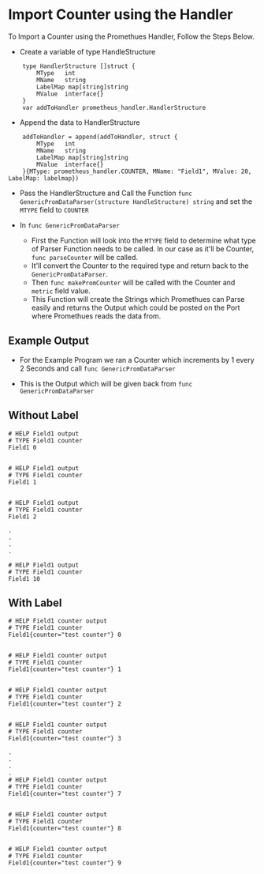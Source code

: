 
# Import Counter using the Handler

To Import a Counter using the Promethues Handler, Follow the Steps Below.

- Create a variable of type HandleStructure
```
	type HandlerStructure []struct {
		MType   int
		MName   string
		LabelMap map[string]string
		MValue  interface{}
	}
	var addToHandler prometheus_handler.HandlerStructure
 ```

- Append the data to HandlerStructure
```
	addToHandler = append(addToHandler, struct {
		MType   int
		MName   string
		LabelMap map[string]string
		MValue  interface{}
	}{MType: prometheus_handler.COUNTER, MName: "Field1", MValue: 20, LabelMap: labelmap})
```

- Pass the HandlerStructure and Call the Function `func GenericPromDataParser(structure HandleStructure) string` and set the `MTYPE` field to `COUNTER`
	
- In `func GenericPromDataParser`

	- First the Function will look into the `MTYPE` field to determine what type of Parser Function needs to be called. In our case as it'll be Counter, `func parseCounter` will be called.
	- It'll convert the Counter to the required type and return back to the `GenericPromDataParser`.
	- Then `func makePromCounter` will be called with the Counter and `metric` field value.
	- This Function will create the Strings which Promethues can Parse easily and returns the Output which could be posted on the Port where Promethues reads the data from.

## Example Output

- For the Example Program we ran a Counter which increments by 1 every 2 Seconds and call `func GenericPromDataParser`

- This is the Output which will be given back from `func GenericPromDataParser`

## Without Label
```
# HELP Field1 output
# TYPE Field1 counter
Field1 0


# HELP Field1 output
# TYPE Field1 counter
Field1 1


# HELP Field1 output
# TYPE Field1 counter
Field1 2

.
.
.
.

# HELP Field1 output
# TYPE Field1 counter
Field1 10
```

## With Label

```
# HELP Field1 counter output
# TYPE Field1 counter
Field1{counter="test counter"} 0


# HELP Field1 counter output
# TYPE Field1 counter
Field1{counter="test counter"} 1


# HELP Field1 counter output
# TYPE Field1 counter
Field1{counter="test counter"} 2


# HELP Field1 counter output
# TYPE Field1 counter
Field1{counter="test counter"} 3

.
.
.
.
# HELP Field1 counter output
# TYPE Field1 counter
Field1{counter="test counter"} 7


# HELP Field1 counter output
# TYPE Field1 counter
Field1{counter="test counter"} 8


# HELP Field1 counter output
# TYPE Field1 counter
Field1{counter="test counter"} 9
```